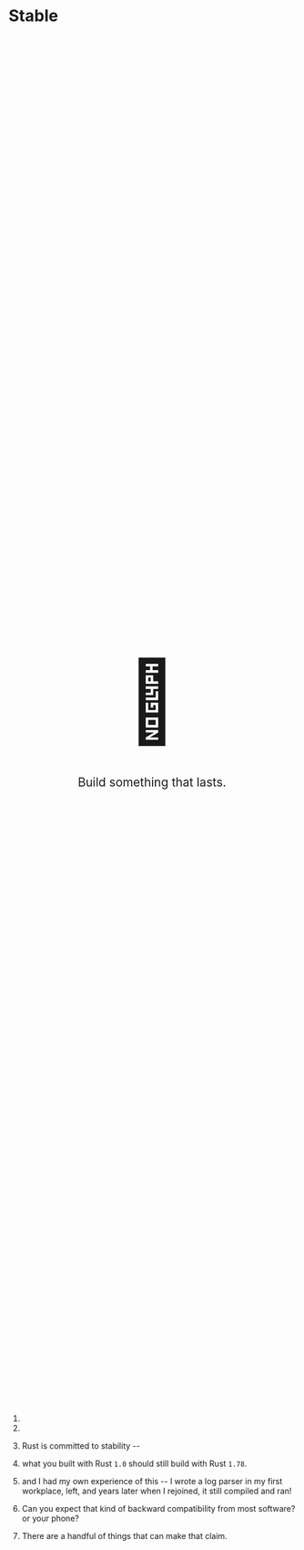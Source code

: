 # Stable

<div style="display: flex; justify-content: center;">
<div style="display: flex; justify-content: center; flex-direction: column; height: 60vh;">

<div style="text-align: center;">
<p><span style="font-size: 10.0em;">🏰</span></p>
<br/>
<p><span style="font-size: 1.5em;">Build something that lasts.</span></p>
</div>

</div>
</div>

<div class="hidden">

1.
2.
3. Rust is committed to stability --
4. what you built with Rust `1.0` should still build with Rust `1.78`.
5. and I had my own experience of this -- I wrote a log parser in my first workplace, left, and years later when I rejoined, it still compiled and ran!

6. Can you expect that kind of backward compatibility from most software? or your phone?
7. There are a handful of things that can make that claim.

</div>
